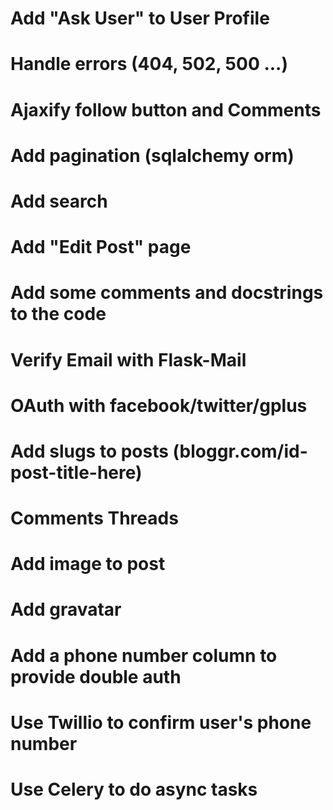 # Add "Ask User" to User Profile

# Handle errors (404, 502, 500 ...)

# Ajaxify follow button and Comments  

# Add pagination (sqlalchemy orm)

# Add search

# Add "Edit Post" page

# Add some comments and docstrings to the code

# Verify Email with Flask-Mail

# OAuth with facebook/twitter/gplus

# Add slugs to posts (bloggr.com/id-post-title-here)

# Comments Threads

# Add image to post

# Add gravatar

# Add a phone number column to provide double auth

# Use Twillio to confirm user's phone number

# Use Celery to do async tasks
